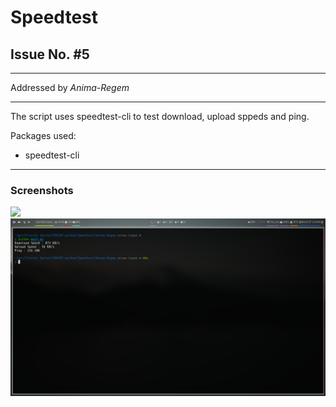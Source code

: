 # Speedtest
## Issue No. #5
---
Addressed by _Anima-Regem_

---

The script uses speedtest-cli to test download, upload sppeds and ping.

Packages used:
- speedtest-cli
---
### Screenshots

![](code.png)
![](speedtest.png)
